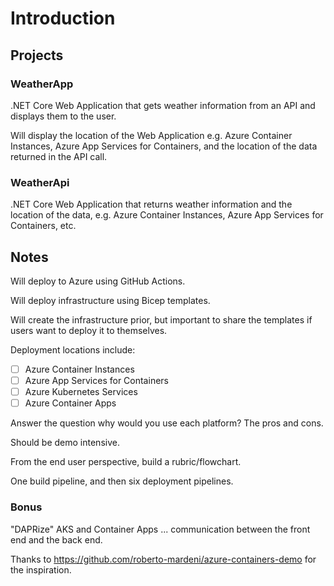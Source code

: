 # Introduction

## Projects

### WeatherApp

.NET Core Web Application that gets weather information from an API and displays them to the user.

Will display the location of the Web Application e.g. Azure Container Instances, Azure App Services for Containers, and the location of the data returned in the API call.

### WeatherApi

.NET Core Web Application that returns weather information and the location of the data, e.g. Azure Container Instances, Azure App Services for Containers, etc.

## Notes

Will deploy to Azure using GitHub Actions.

Will deploy infrastructure using Bicep templates.

Will create the infrastructure prior, but important to share the templates if users want to deploy it to themselves.

Deployment locations include:

- [ ] Azure Container Instances
- [ ] Azure App Services for Containers
- [ ] Azure Kubernetes Services
- [ ] Azure Container Apps

Answer the question why would you use each platform? The pros and cons.

Should be demo intensive.

From the end user perspective, build a rubric/flowchart.

One build pipeline, and then six deployment pipelines.

### Bonus

"DAPRize" AKS and Container Apps ... communication between the front end and the back end.

Thanks to <https://github.com/roberto-mardeni/azure-containers-demo> for the inspiration.
